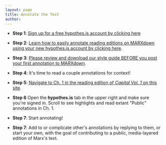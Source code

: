 ```yaml
---
layout: page
title: Annotate the Text
author:
---
```





* **Step 1**: [Sign up for a free hypothes.is account by clicking here](https://web.hypothes.is/start/)

* **Step 2**: [Learn how to easily annotate reading editions on MARXdown using your new hypothes.is account by clicking here](https://web.hypothes.is/quick-start-guide-for-students/).

* **Step 3**: [Please review and download our style guide BEFORE you post your first annotation to MARXdown](https://docs.google.com/document/d/14hfh7E9KhtJHpYjst5-CMwGYY_kEFJtXUpmQSema5Zs/edit?usp=sharing).

* **Step 4**: It's time to read a couple annotations for context!

* **Step 5**: [Navigate to Ch. 1 in the reading edition of *Capital Vol. 1* on this site](https://marxdown.github.io/texts/ch01/).

* **Step 6** Open the **hypothes.is** tab in the upper right and make sure you're signed in. Scroll to see highlights and read extant "Public" annotations in Ch. 1.

* **Step 7**: Start annotating!

* **Step 7**: Add to or complicate other's annotations by replying to them, or start your own, with the goal of contributing to a public, media-layered edition of Marx's text.
